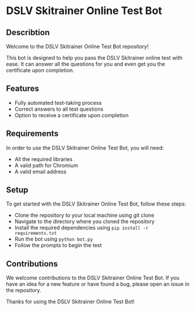 # DSLV Skitrainer Online Test Bot



## Describtion

Welcome to the DSLV Skitrainer Online Test Bot repository!

This bot is designed to help you pass the DSLV Skitrainer online test with ease. It can answer all the questions for you and even get you the certificate upon completion.

## Features

- Fully automated test-taking process
- Correct answers to all test questions
- Option to receive a certificate upon completion

## Requirements

In order to use the DSLV Skitrainer Online Test Bot, you will need:

- All the required libraries
- A valid path for Chromium
- A valid email address

## Setup

To get started with the DSLV Skitrainer Online Test Bot, follow these steps:

- Clone the repository to your local machine using git clone
- Navigate to the directory where you cloned the repository
- Install the required dependencies using `pip install -r requirements.txt`
- Run the bot using `python bot.py`
- Follow the prompts to begin the test

## Contributions

We welcome contributions to the DSLV Skitrainer Online Test Bot. If you have an idea for a new feature or have found a bug, please open an issue in the repository.

Thanks for using the DSLV Skitrainer Online Test Bot!
